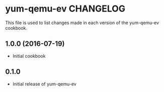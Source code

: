 yum-qemu-ev CHANGELOG
=====================
This file is used to list changes made in each version of the
yum-qemu-ev cookbook.

1.0.0 (2016-07-19)
------------------
- Initial cookbook

0.1.0
-----
- Initial release of yum-qemu-ev


